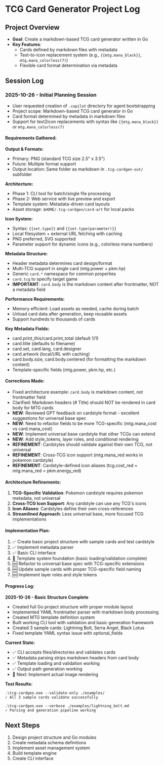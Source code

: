 # TCG Card Generator Project Log

## Project Overview
- **Goal**: Create a markdown-based TCG card generator written in Go
- **Key Features**:
  - Cards defined by markdown files with metadata
  - Text-to-icon replacement system (e.g., `{{mtg.mana_black}}`, `mtg.mana_colorless(7)`)
  - Flexible card format determination via metadata

## Session Log

### 2025-10-26 - Initial Planning Session
- User requested creation of `.copilot` directory for agent bootstrapping
- Project scope: Markdown-based TCG card generator in Go
- Card format determined by metadata in markdown files
- Support for text2icon replacements with syntax like `{{mtg.mana_black}}` or `mtg.mana_colorless(7)`

#### Requirements Gathered:

**Output & Formats:**
- Primary: PNG (standard TCG size 2.5" x 3.5")
- Future: Multiple format support
- Output location: Same folder as markdown in `.tcg-cardgen-out/` subfolder

**Architecture:**
- Phase 1: CLI tool for batch/single file processing
- Phase 2: Web service with live preview and export
- Template system: Metadata-driven card layouts
- Asset storage: `$HOME/.tcg-cardgen/card-art` for local packs

**Icon System:**
- Syntax: `{{set.type}}` and `{{set.type(parameter)}}`
- Local filesystem + external URL fetching with caching
- PNG preferred, SVG supported
- Parameter support for dynamic icons (e.g., colorless mana numbers)

**Metadata Structure:**
- Header metadata determines card design/format
- Multi-TCG support in single card (mtg.power + pkm.hp)
- Generic `card.*` namespace for common properties
- `card.tcg` to specify target game
- **IMPORTANT**: `card.body` is the markdown content after frontmatter, NOT a metadata field

**Performance Requirements:**
- Memory efficient: Load assets as needed, cache during batch
- Unload card data after generation, keep reusable assets
- Support hundreds to thousands of cards

**Key Metadata Fields:**
- card.print_this/card.print_total (default 1/1)
- card.title (defaults to filename)
- card.set, card.lang, card.designer
- card.artwork (local/URL with caching)
- card.body.size, card.body.centered (for formatting the markdown content)
- Template-specific fields (mtg.power, pkm.hp, etc.)

#### Corrections Made:
- Fixed architecture example: `card.body` is markdown content, not frontmatter field
- Clarified: Markdown headers (# Title) should NOT be rendered in card body for MTG cards
- **NEW**: Reviewed GPT feedback on cardstyle format - excellent suggestions for universal base spec
- **NEW**: Need to refactor fields to be more TCG-specific (mtg.mana_cost vs card.mana_cost)
- **NEW**: Implement universal base cardstyle that other TCGs can extend
- **NEW**: Add style_tokens, layer roles, and conditional rendering
- **REFINEMENT**: Cardstyles should validate against their own TCG, not universal
- **REFINEMENT**: Cross-TCG icon support (mtg.mana_red works in pokemon cardstyle)
- **REFINEMENT**: Cardstyle-defined icon aliases (tcg.cost_red = mtg.mana_red = pkm.energy_red)

#### Architecture Refinements:
1. **TCG-Specific Validation**: Pokemon cardstyle requires pokemon metadata, not universal
2. **Cross-TCG Icon Support**: Any cardstyle can use any TCG's icons
3. **Icon Aliases**: Cardstyles define their own cross-references
4. **Streamlined Approach**: Less universal base, more focused TCG implementations

#### Implementation Plan:
1. ✅ Create basic project structure with sample cards and test cardstyle
2. ✅ Implement metadata parser  
3. ✅ Basic CLI interface
4. 🔄 Template system foundation (basic loading/validation complete)
5. 🆕 Refactor to universal base spec with TCG-specific extensions
6. 🆕 Update sample cards with proper TCG-specific field naming
7. 🆕 Implement layer roles and style tokens

#### Progress Log:

**2025-10-26 - Basic Structure Complete**
- Created full Go project structure with proper module layout
- Implemented YAML frontmatter parser with markdown body processing
- Created MTG template definition system
- Built working CLI tool with validation and basic generation framework
- Created 3 sample cards: Lightning Bolt, Serra Angel, Black Lotus
- Fixed template YAML syntax issue with optional_fields

**Current State:**
- ✅ CLI accepts files/directories and validates cards
- ✅ Metadata parsing strips markdown headers from card body
- ✅ Template loading and validation working
- ✅ Output path generation working
- 🔄 Next: Implement actual image rendering

**Test Results:**
```
.\tcg-cardgen.exe --validate-only ./examples/
✓ All 3 sample cards validate successfully

.\tcg-cardgen.exe --verbose ./examples/lightning_bolt.md  
✓ Parsing and generation pipeline working
```

## Next Steps
1. Design project structure and Go modules
2. Create metadata schema definitions
3. Implement asset management system
4. Build template engine
5. Create CLI interface